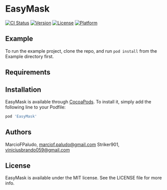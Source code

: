 # EasyMask

[![CI Status](https://img.shields.io/travis/MarcioFPaludo/EasyMask.svg?style=flat)](https://travis-ci.org/MarcioFPaludo/EasyMask)
[![Version](https://img.shields.io/cocoapods/v/EasyMask.svg?style=flat)](https://cocoapods.org/pods/EasyMask)
[![License](https://img.shields.io/cocoapods/l/EasyMask.svg?style=flat)](https://cocoapods.org/pods/EasyMask)
[![Platform](https://img.shields.io/cocoapods/p/EasyMask.svg?style=flat)](https://cocoapods.org/pods/EasyMask)

## Example

To run the example project, clone the repo, and run `pod install` from the Example directory first.

## Requirements

## Installation

EasyMask is available through [CocoaPods](https://cocoapods.org). To install
it, simply add the following line to your Podfile:

```ruby
pod 'EasyMask'
```

## Authors

MarcioFPaludo, marciof.paludo@gmail.com
Striker901, viniciusbrando059@gmail.com

## License

EasyMask is available under the MIT license. See the LICENSE file for more info.
